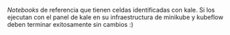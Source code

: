 *Notebooks* de referencia que tienen celdas identificadas con kale. Si los ejecutan con el panel de kale en su infraestructura de minikube y kubeflow deben terminar exitosamente sin cambios :)
